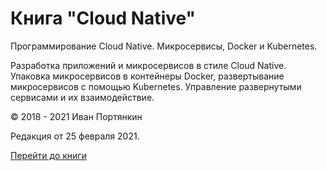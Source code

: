 # Книга "Cloud Native"

Программирование Cloud Native. Микросервисы, Docker и Kubernetes.

Разработка приложений и микросервисов в стиле Cloud Native. Упаковка микросервисов в контейнеры Docker, развертывание микросервисов с помощью Kubernetes. Управление развернутыми сервисами и их взаимодействие.

© 2018 - 2021 Иван Портянкин

Редакция от 25 февраля 2021.

[Перейти до книги](https://infdev.com.ua/_books/CloudNative/)